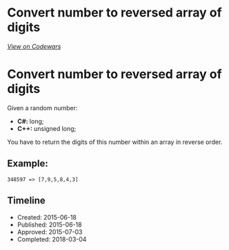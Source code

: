 # Convert number to reversed array of digits
[*View on Codewars*](https://www.codewars.com/kata/convert-number-to-reversed-array-of-digits)

# Convert number to reversed array of digits

Given a random number:
<ul>
    <li><b>C#:</b> long;</li>
    <li><b>C++:</b> unsigned long;</li>
</ul>

You have to return the digits of this number within an array in reverse order.

## Example:

```
348597 => [7,9,5,8,4,3]
```

## Timeline
- Created: 2015-06-18
- Published: 2015-06-18
- Approved: 2015-07-03
- Completed: 2018-03-04